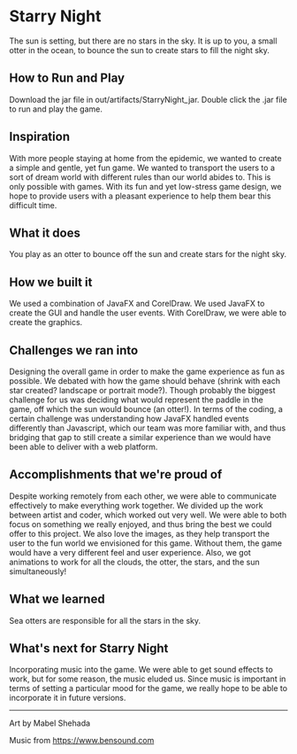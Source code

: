 # Starry Night

The sun is setting, but there are no stars in the sky.  It is up to you, a small otter in the ocean, to bounce the sun to create stars to fill the night sky.

## How to Run and Play
Download the jar file in out/artifacts/StarryNight_jar.  Double click the .jar file to run and play the game.

## Inspiration
With more people staying at home from the epidemic, we wanted to create a simple and gentle, yet fun game.  We wanted to transport the users to a sort of dream world with different rules than our world abides to.  This is only possible with games.  With its fun and yet low-stress game design, we hope to provide users with a pleasant experience to help them bear this difficult time.

## What it does
You play as an otter to bounce off the sun and create stars for the night sky.  

## How we built it
We used a combination of JavaFX and CorelDraw.  We used JavaFX to create the GUI and handle the user events.  With CorelDraw, we were able to create the graphics. 

## Challenges we ran into
Designing the overall game in order to make the game experience as fun as possible.  We debated with how the game should behave (shrink with each star created? landscape or portrait mode?).  Though probably the biggest challenge for us was deciding what would represent the paddle in the game, off which the sun would bounce (an otter!).  In terms of the coding, a certain challenge was understanding how JavaFX handled events differently than Javascript, which our team was more familiar with, and thus bridging that gap to still create a similar experience than we would have been able to deliver with a web platform.

## Accomplishments that we're proud of
Despite working remotely from each other, we were able to communicate effectively to make everything work together. 
 We divided up the work between artist and coder, which worked out very well.  We were able to both focus on something we really enjoyed, and thus bring the best we could offer to this project.  We also love the images, as they help transport the user to the fun world we envisioned for this game.  Without them, the game would have a very different feel and user experience.  Also, we got animations to work for all the clouds, the otter, the stars, and the sun simultaneously!

## What we learned
Sea otters are responsible for all the stars in the sky.  

## What's next for Starry Night
Incorporating music into the game.  We were able to get sound effects to work, but for some reason, the music eluded us.  Since music is important in terms of setting a particular mood for the game, we really hope to be able to incorporate it in future versions.

---

Art by Mabel Shehada

Music from https://www.bensound.com